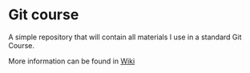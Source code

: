 # Git course

A simple repository that will contain all materials I use in a standard Git Course.

More information can be found in [Wiki](wiki/readme.md)